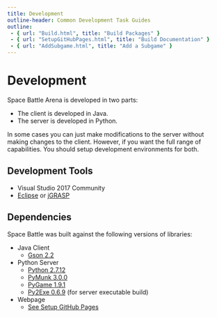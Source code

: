 ```yaml
---
title: Development
outline-header: Common Development Task Guides
outline:
 - { url: "Build.html", title: "Build Packages" }
 - { url: "SetupGitHubPages.html", title: "Build Documentation" }
 - { url: "AddSubgame.html", title: "Add a Subgame" }
---
```


Development
=========
Space Battle Arena is developed in two parts:

* The client is developed in Java.
* The server is developed in Python.

In some cases you can just make modifications to the server without making changes to the client.  However, if you want the full range of capabilities.  You should setup development environments for both.

Development Tools
----------------------
* Visual Studio 2017 Community
* [Eclipse](https://eclipse.org/) or [jGRASP](http://www.jgrasp.org/)

Dependencies
----------------
Space Battle was built against the following versions of libraries:

* Java Client
    * [Gson 2.2](https://github.com/google/gson)
* Python Server
    * [Python 2.7.12](https://www.python.org/downloads/release/python-2712/)
    * [PyMunk 3.0.0](https://pypi.python.org/pypi/pymunk/3.0.0)
    * [PyGame 1.9.1](http://www.pygame.org/download.shtml)
    * [Py2Exe 0.6.9](http://sourceforge.net/projects/py2exe/files/py2exe/0.6.9/) (for server executable build)
* Webpage
    * [See Setup GitHub Pages](SetupGitHubPages.html)
